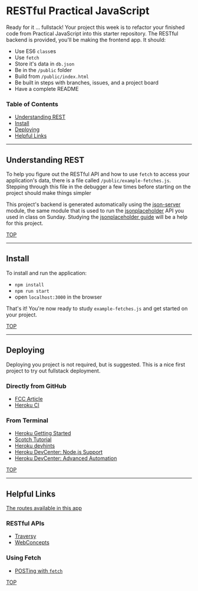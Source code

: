 # RESTful Practical JavaScript

Ready for it ... fullstack!  Your project this week is to refactor your finished code from Practical JavaScript into this starter repository.  The RESTful backend is provided, you'll be making the frontend app.  It should:

* Use ES6 `class`es
* Use `fetch`
* Store it's data in `db.json`
* Be in the `/public` folder
* Build from `/public/index.html`
* Be built in steps with branches, issues, and a project board
* Have a complete README

### Table of Contents

* [Understanding REST](#understanding-rest)
* [Install](#install)
* [Deploying](#deploying)
* [Helpful Links](#helpful-links)

---

## Understanding REST

To help you figure out the RESTful API and how to use `fetch` to access your application's data, there is a file called `/public/example-fetches.js`.  Stepping through this file in the debugger a few times before starting on the project should make things simpler

This project's backend is generated automatically using the [json-server](https://github.com/typicode/json-server) module, the same module that is used to run the [jsonplaceholder](https://jsonplaceholder.typicode.com) API you used in class on Sunday.  Studying the [jsonplaceholder guide](https://jsonplaceholder.typicode.com/guide.html) will be a help for this project.

[TOP](#restful-practical-javascript)

---

## Install

To install and run the application:

* `npm install`
* `npm run start`
* open `localhost:3000` in the browser

That's it!  You're now ready to study `example-fetches.js` and get started on your project.

[TOP](#restful-practical-javascript)

---

## Deploying

Deploying you project is not required, but is suggested.  This is a nice first project to try out fullstack deployment.

### Directly from GitHub

* [FCC Article](https://www.freecodecamp.org/news/how-to-deploy-a-nodejs-app-to-heroku-from-github-without-installing-heroku-on-your-machine-433bec770efe/)
* [Heroku CI](https://www.heroku.com/continuous-integration)

### From Terminal

* [Heroku Getting Started](https://devcenter.heroku.com/articles/getting-started-with-nodejs)
* [Scotch Tutorial](https://scotch.io/tutorials/how-to-deploy-a-node-js-app-to-heroku)
* [Heroku devhints](https://devhints.io/heroku)
* [Heroku DevCenter: Node.js Support](https://devcenter.heroku.com/articles/nodejs-support)
* [Heroku DevCenter: Advanced Automation](https://devcenter.heroku.com/articles/multiple-environments#advanced-linking-local-branches-to-remote-apps)

[TOP](#restful-practical-javascript)

---

## Helpful Links

[The routes available in this app](https://jsonplaceholder.typicode.com/guide.html)

### RESTful APIs

* [Traversy](https://www.youtube.com/watch?v=Q-BpqyOT3a8)
* [WebConcepts](https://www.youtube.com/watch?v=7YcW25PHnAA)

### Using Fetch

* [POSTing with `fetch`](https://stackoverflow.com/questions/29775797/fetch-post-json-data)


[TOP](#restful-practical-javascript)
